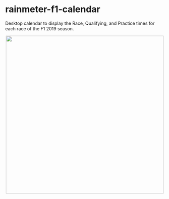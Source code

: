 # rainmeter-f1-calendar

Desktop calendar to display the Race, Qualifying, and Practice times for each race of the F1 2019 season.

<p align="center">
  <img width="500" src="https://i.imgur.com/JVUfIav.png">
</p>
